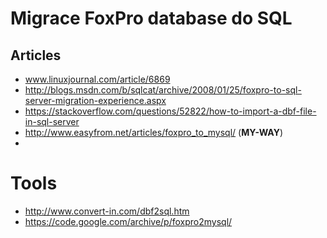 # Migrace FoxPro database do SQL

## Articles
* www.linuxjournal.com/article/6869
* http://blogs.msdn.com/b/sqlcat/archive/2008/01/25/foxpro-to-sql-server-migration-experience.aspx
* https://stackoverflow.com/questions/52822/how-to-import-a-dbf-file-in-sql-server
* http://www.easyfrom.net/articles/foxpro_to_mysql/ (**MY-WAY**)
* 
# Tools
* http://www.convert-in.com/dbf2sql.htm
* https://code.google.com/archive/p/foxpro2mysql/
